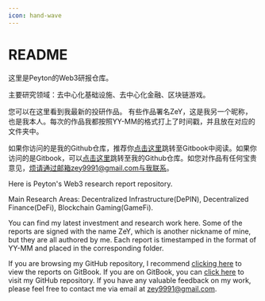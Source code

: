 ```yaml
---
icon: hand-wave
---
```


# README

这里是Peyton的Web3研报仓库。 

主要研究领域：去中心化基础设施、去中心化金融、区块链游戏。

您可以在这里看到我最新的投研作品。 有些作品署名ZeY，这是我另一个昵称，也是我本人。每次的作品我都按照YY-MM的格式打上了时间戳，并且放在对应的文件夹中。

如果你访问的是我的Github仓库，推荐你[<u>点击这里</u>](https://peyton404.gitbook.io/peytons-web3-research-reports)跳转至Gitbook中阅读。如果你访问的是Gitbook，可以[<u>点击这里</u>](https://github.com/zey9991/research_report)跳转至我的Github仓库。如您对作品有任何宝贵意见，烦请通过邮箱zey9991@gmail.com与我联系。

Here is Peyton's Web3 research report repository. 

Main Research Areas: Decentralized Infrastructure(DePIN), Decentralized Finance(DeFi), Blockchain Gaming(GameFi).

You can find my latest investment and research work here. Some of the reports are signed with the name ZeY, which is another nickname of mine, but they are all authored by me. Each report is timestamped in the format of YY-MM and placed in the corresponding folder.  

If you are browsing my GitHub repository, I recommend [<u>clicking here</u>](https://peyton404.gitbook.io/peytons-web3-research-reports) to view the reports on GitBook. If you are on GitBook, you can [<u>click here</u>](https://github.com/zey9991/research_report) to visit my GitHub repository. If you have any valuable feedback on my work, please feel free to contact me via email at zey9991@gmail.com.

